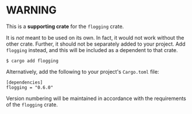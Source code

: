 <!-- markdownlint-disable-file MD014 -->

# WARNING

This is a **supporting crate** for the `flogging` crate.

It is _not_ meant to be used on its own. In fact, it would not work without the
other crate. Further, it should not be separately added to your project. Add
`flogging` instead, and this will be included as a dependent to that crate.

```text
$ cargo add flogging
```

Alternatively, add the following to your project's `Cargo.toml` file:

```text
[dependencies]
flogging = "0.6.0"
```

Version numbering will be maintained in accordance with the
requirements of the `flogging` crate.

